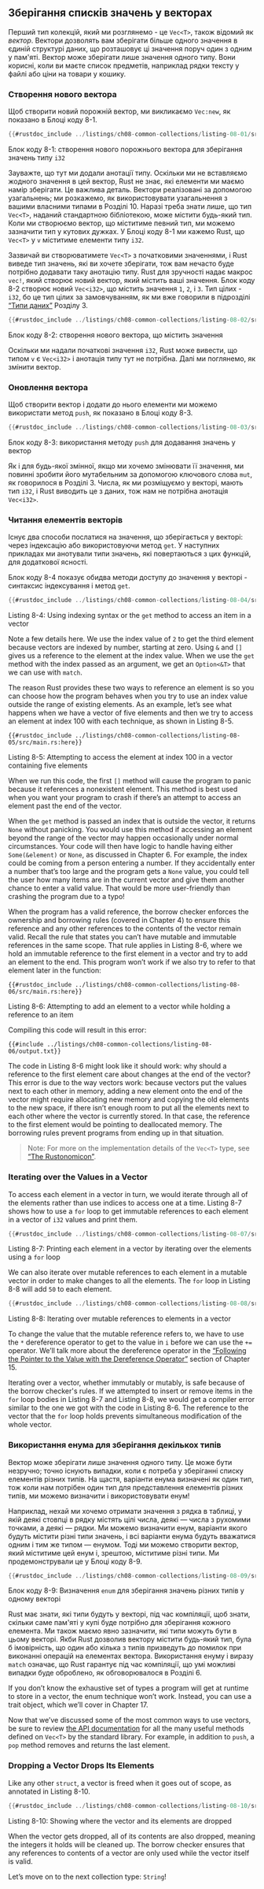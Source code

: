 ## Зберігання списків значень у векторах

Перший тип колекцій, який ми розглянемо - це `Vec<T>`, також відомий як *вектор*. Вектори дозволять вам зберігати більше одного значення в єдиній структурі даних, що розташовує ці значення поруч один з одним у пам'яті. Вектор може зберігати лише значення одного типу. Вони корисні, коли ви маєте список предметів, наприклад рядки тексту у файлі або ціни на товари у кошику.

### Створення нового вектора

Щоб створити новий порожній вектор, ми викликаємо `Vec:new`, як показано в Блоці коду 8-1.

```rust
{{#rustdoc_include ../listings/ch08-common-collections/listing-08-01/src/main.rs:here}}
```


<span class="caption">Блок коду 8-1: створення нового порожнього вектора для зберігання значень типу `i32`</span>

Зауважте, що тут ми додали анотації типу. Оскільки ми не вставляємо жодного значення в цей вектор, Rust не знає, які елементи ми маємо намір зберігати. Це важлива деталь. Вектори реалізовані за допомогою узагальнень; ми розкажемо, як використовувати узагальнення з вашими власними типами в Розділі 10. Наразі треба знати лише, що тип `Vec<T>`, наданий стандартною бібліотекою, може містити будь-який тип. Коли ми створюємо вектор, що міститиме певний тип, ми можемо зазначити тип у кутових дужках. У Блоці коду 8-1 ми кажемо Rust, що `Vec<T>` у `v` міститиме елементи типу `i32`.

Зазвичай ви створюватимете `Vec<T>` з початковими значеннями, і Rust виведе тип значень, які ви хочете зберігати, тож вам нечасто буде потрібно додавати таку анотацію типу. Rust для зручності надає макрос `vec!`, який створює новий вектор, який містить ваші значення. Блок коду 8-2 створює новий `Vec<i32>`, що містить значення `1`, `2`, і `3`. Тип цілих - `i32`, бо це тип цілих за замовчуванням, як ми вже говорили в підрозділі [“Типи даних”][data-types]<!-- ignore --> Розділу 3.

```rust
{{#rustdoc_include ../listings/ch08-common-collections/listing-08-02/src/main.rs:here}}
```


<span class="caption">Блок коду 8-2: створення нового вектора, що містить значення</span>

Оскільки ми надали початкові значення `i32`, Rust може вивести, що типом `v` є `Vec<i32>` і анотація типу тут не потрібна. Далі ми поглянемо, як змінити вектор.

### Оновлення вектора

Щоб створити вектор і додати до нього елементи ми можемо використати метод `push`, як показано в Блоці коду 8-3.

```rust
{{#rustdoc_include ../listings/ch08-common-collections/listing-08-03/src/main.rs:here}}
```


<span class="caption">Блок коду 8-3: використання методу `push` для додавання значень у вектор</span>

Як і для будь-якої змінної, якщо ми хочемо змінювати її значення, ми повинні зробити його мутабельним за допомогою ключового слова `mut`, як говорилося в Розділі 3. Числа, як ми розміщуємо у векторі, мають тип `i32`, і Rust виводить це з даних, тож нам не потрібна анотація `Vec<i32>`.

### Читання елементів векторів

Існує два способи послатися на значення, що зберігається у векторі: через індексацію або використовуючи метод `get`. У наступних прикладах ми анотували типи значень, які повертаються з цих функцій, для додаткової ясності.

Блок коду 8-4 показує обидва методи доступу до значення у векторі - синтаксис індексування і метод `get`.

```rust
{{#rustdoc_include ../listings/ch08-common-collections/listing-08-04/src/main.rs:here}}
```


<span class="caption">Listing 8-4: Using indexing syntax or the `get` method to access an item in a vector</span>

Note a few details here. We use the index value of `2` to get the third element because vectors are indexed by number, starting at zero. Using `&` and `[]` gives us a reference to the element at the index value. When we use the `get` method with the index passed as an argument, we get an `Option<&T>` that we can use with `match`.

The reason Rust provides these two ways to reference an element is so you can choose how the program behaves when you try to use an index value outside the range of existing elements. As an example, let’s see what happens when we have a vector of five elements and then we try to access an element at index 100 with each technique, as shown in Listing 8-5.

```rust,should_panic,panics
{{#rustdoc_include ../listings/ch08-common-collections/listing-08-05/src/main.rs:here}}
```


<span class="caption">Listing 8-5: Attempting to access the element at index 100 in a vector containing five elements</span>

When we run this code, the first `[]` method will cause the program to panic because it references a nonexistent element. This method is best used when you want your program to crash if there’s an attempt to access an element past the end of the vector.

When the `get` method is passed an index that is outside the vector, it returns `None` without panicking. You would use this method if accessing an element beyond the range of the vector may happen occasionally under normal circumstances. Your code will then have logic to handle having either `Some(&element)` or `None`, as discussed in Chapter 6. For example, the index could be coming from a person entering a number. If they accidentally enter a number that’s too large and the program gets a `None` value, you could tell the user how many items are in the current vector and give them another chance to enter a valid value. That would be more user-friendly than crashing the program due to a typo!

When the program has a valid reference, the borrow checker enforces the ownership and borrowing rules (covered in Chapter 4) to ensure this reference and any other references to the contents of the vector remain valid. Recall the rule that states you can’t have mutable and immutable references in the same scope. That rule applies in Listing 8-6, where we hold an immutable reference to the first element in a vector and try to add an element to the end. This program won’t work if we also try to refer to that element later in the function:


```rust,ignore,does_not_compile
{{#rustdoc_include ../listings/ch08-common-collections/listing-08-06/src/main.rs:here}}
```


<span class="caption">Listing 8-6: Attempting to add an element to a vector while holding a reference to an item</span>

Compiling this code will result in this error:


```console
{{#include ../listings/ch08-common-collections/listing-08-06/output.txt}}
```

The code in Listing 8-6 might look like it should work: why should a reference to the first element care about changes at the end of the vector? This error is due to the way vectors work: because vectors put the values next to each other in memory, adding a new element onto the end of the vector might require allocating new memory and copying the old elements to the new space, if there isn’t enough room to put all the elements next to each other where the vector is currently stored. In that case, the reference to the first element would be pointing to deallocated memory. The borrowing rules prevent programs from ending up in that situation.

> Note: For more on the implementation details of the `Vec<T>` type, see [“The Rustonomicon”][nomicon].

### Iterating over the Values in a Vector

To access each element in a vector in turn, we would iterate through all of the elements rather than use indices to access one at a time. Listing 8-7 shows how to use a `for` loop to get immutable references to each element in a vector of `i32` values and print them.

```rust
{{#rustdoc_include ../listings/ch08-common-collections/listing-08-07/src/main.rs:here}}
```


<span class="caption">Listing 8-7: Printing each element in a vector by iterating over the elements using a `for` loop</span>

We can also iterate over mutable references to each element in a mutable vector in order to make changes to all the elements. The `for` loop in Listing 8-8 will add `50` to each element.

```rust
{{#rustdoc_include ../listings/ch08-common-collections/listing-08-08/src/main.rs:here}}
```


<span class="caption">Listing 8-8: Iterating over mutable references to elements in a vector</span>

To change the value that the mutable reference refers to, we have to use the `*` dereference operator to get to the value in `i` before we can use the `+=` operator. We’ll talk more about the dereference operator in the [“Following the Pointer to the Value with the Dereference Operator”][deref]<!-- ignore -->
section of Chapter 15.

Iterating over a vector, whether immutably or mutably, is safe because of the borrow checker's rules. If we attempted to insert or remove items in the `for` loop bodies in Listing 8-7 and Listing 8-8, we would get a compiler error similar to the one we got with the code in Listing 8-6. The reference to the vector that the `for` loop holds prevents simultaneous modification of the whole vector.

### Використання енума для зберігання декількох типів

Вектор може зберігати лише значення одного типу. Це може бути незручно; точно існують випадки, коли є потреба у зберіганні списку елементів різних типів. На щастя, варіанти енума визначені як один тип, тож коли нам потрібен один тип для представлення елементів різних типів, ми можемо визначити і використовувати енум!

Наприклад, нехай ми хочемо отримати значення з рядка в таблиці, у якій деякі стовпці в рядку містять цілі числа, деякі — числа з рухомими точками, а деякі — рядки. Ми можемо визначити енум, варіанти якого будуть містити різні типи значень, і всі варіанти енума будуть вважатися одним і тим же типом — енумом. Тоді ми можемо створити вектор, який міститиме цей енум і, зрештою, міститиме різні типи. Ми продемонстрували це у Блоці коду 8-9.

```rust
{{#rustdoc_include ../listings/ch08-common-collections/listing-08-09/src/main.rs:here}}
```


<span class="caption">Блок коду 8-9: Визначення `enum` для зберігання значень різних типів у одному векторі</span>

Rust має знати, які типи будуть у векторі, під час компіляції, щоб знати, скільки саме пам'яті у купі буде потрібно для зберігання кожного елемента. Ми також маємо явно зазначити, які типи можуть бути в цьому векторі. Якби Rust дозволив вектору містити будь-який тип, була б імовірність, що один або кілька з типів призведуть до помилок при виконанні операцій на елементах вектора. Використання енуму і виразу `match` означає, що Rust гарантує під час компіляції, що умі можливі випадки буде оброблено, як обговорювалося в Розділі 6.

If you don’t know the exhaustive set of types a program will get at runtime to store in a vector, the enum technique won’t work. Instead, you can use a trait object, which we’ll cover in Chapter 17.

Now that we’ve discussed some of the most common ways to use vectors, be sure to review [the API documentation][vec-api]<!-- ignore --> for all the many useful methods defined on `Vec<T>` by the standard library. For example, in addition to `push`, a `pop` method removes and returns the last element.

### Dropping a Vector Drops Its Elements

Like any other `struct`, a vector is freed when it goes out of scope, as annotated in Listing 8-10.

```rust
{{#rustdoc_include ../listings/ch08-common-collections/listing-08-10/src/main.rs:here}}
```


<span class="caption">Listing 8-10: Showing where the vector and its elements are dropped</span>

When the vector gets dropped, all of its contents are also dropped, meaning the integers it holds will be cleaned up. The borrow checker ensures that any references to contents of a vector are only used while the vector itself is valid.

Let’s move on to the next collection type: `String`!

[data-types]: ch03-02-data-types.html#data-types
[nomicon]: ../nomicon/vec/vec.html
[vec-api]: ../std/vec/struct.Vec.html
[deref]: ch15-02-deref.html#following-the-pointer-to-the-value-with-the-dereference-operator

